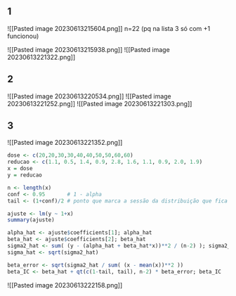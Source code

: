 ## 1
![[Pasted image 20230613215604.png]]
n=22 (pq na lista 3 só com +1 funcionou)

![[Pasted image 20230613215938.png]]
![[Pasted image 20230613221322.png]]


## 2
![[Pasted image 20230613220534.png]]
![[Pasted image 20230613221252.png]]
![[Pasted image 20230613221303.png]]

## 3
![[Pasted image 20230613221352.png]]

```R
dose <- c(20,20,30,30,40,40,50,50,60,60)
reducao <- c(1.1, 0.5, 1.4, 0.9, 2.8, 1.6, 1.1, 0.9, 2.0, 1.9)
x = dose
y = reducao

n <- length(x)
conf <- 0.95       # 1 - alpha
tail <- (1+conf)/2 # ponto que marca a sessão da distribuição que fica

ajuste <- lm(y ~ 1+x)
summary(ajuste)

alpha_hat <- ajuste$coefficients[1]; alpha_hat
beta_hat <- ajuste$coefficients[2]; beta_hat
sigma2_hat <- sum( (y - (alpha_hat + beta_hat*x))**2 / (n-2) ); sigma2_hat
sigma_hat <- sqrt(sigma2_hat)

beta_error <- sqrt(sigma2_hat / sum( (x - mean(x))**2 ))
beta_IC <- beta_hat + qt(c(1-tail, tail), n-2) * beta_error; beta_IC
```

![[Pasted image 20230613222158.png]]